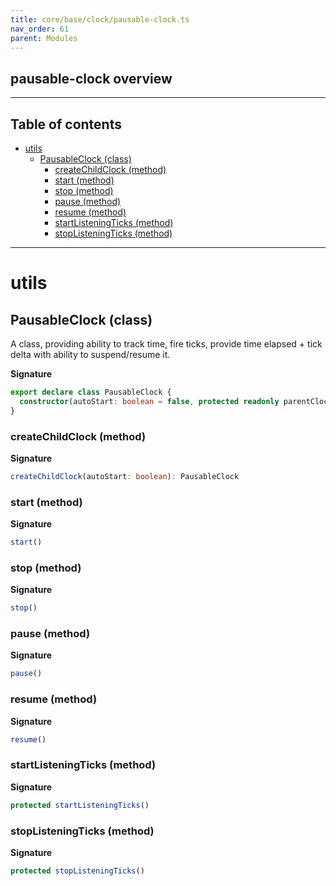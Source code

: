```yaml
---
title: core/base/clock/pausable-clock.ts
nav_order: 61
parent: Modules
---
```


## pausable-clock overview

---

<h2 class="text-delta">Table of contents</h2>

- [utils](#utils)
  - [PausableClock (class)](#pausableclock-class)
    - [createChildClock (method)](#createchildclock-method)
    - [start (method)](#start-method)
    - [stop (method)](#stop-method)
    - [pause (method)](#pause-method)
    - [resume (method)](#resume-method)
    - [startListeningTicks (method)](#startlisteningticks-method)
    - [stopListeningTicks (method)](#stoplisteningticks-method)

---

# utils

## PausableClock (class)

A class, providing ability to track time, fire ticks, provide time elapsed + tick delta with ability to suspend/resume it.

**Signature**

```ts
export declare class PausableClock {
  constructor(autoStart: boolean = false, protected readonly parentClock: IClock = GgGlobalClock.instance)
}
```

### createChildClock (method)

**Signature**

```ts
createChildClock(autoStart: boolean): PausableClock
```

### start (method)

**Signature**

```ts
start()
```

### stop (method)

**Signature**

```ts
stop()
```

### pause (method)

**Signature**

```ts
pause()
```

### resume (method)

**Signature**

```ts
resume()
```

### startListeningTicks (method)

**Signature**

```ts
protected startListeningTicks()
```

### stopListeningTicks (method)

**Signature**

```ts
protected stopListeningTicks()
```
